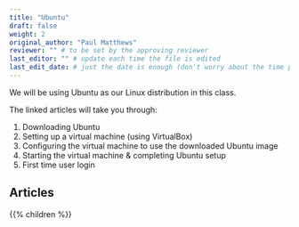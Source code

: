 ```yaml
---
title: "Ubuntu"
draft: false
weight: 2
original_author: "Paul Matthews" 
reviewer: "" # to be set by the approving reviewer
last_editor: "" # update each time the file is edited
last_edit_date: # just the date is enough (don't worry about the time portion)
---
```


We will be using Ubuntu as our Linux distribution in this class.

The linked articles will take you through:

1. Downloading Ubuntu
1. Setting up a virtual machine (using VirtualBox)
1. Configuring the virtual machine to use the downloaded Ubuntu image
1. Starting the virtual machine & completing Ubuntu setup
1. First time user login

## Articles

{{% children %}}
